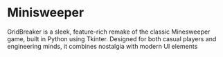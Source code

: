 # Minisweeper
GridBreaker is a sleek, feature-rich remake of the classic Minesweeper game, built in Python using Tkinter. Designed for both casual players and engineering minds, it combines nostalgia with modern UI elements
